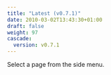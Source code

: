 ```yaml
---
title: "Latest (v0.7.1)"
date: 2010-03-02T13:43:30+01:00
draft: false
weight: 97
cascade:
  version: v0.7.1
---
```


Select a page from the side menu.

